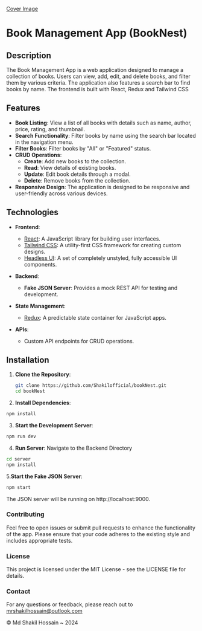 [Cover Image](/src/assets/Cover.png)

# Book Management App (BookNest)

## Description

The Book Management App is a web application designed to manage a collection of books. Users can view, add, edit, and delete books, and filter them by various criteria. The application also features a search bar to find books by name. The frontend is built with React, Redux and Tailwind CSS

## Features

- **Book Listing**: View a list of all books with details such as name, author, price, rating, and thumbnail.
- **Search Functionality**: Filter books by name using the search bar located in the navigation menu.
- **Filter Books**: Filter books by "All" or "Featured" status.
- **CRUD Operations**:
  - **Create**: Add new books to the collection.
  - **Read**: View details of existing books.
  - **Update**: Edit book details through a modal.
  - **Delete**: Remove books from the collection.
- **Responsive Design**: The application is designed to be responsive and user-friendly across various devices.

## Technologies

- **Frontend**:
  - [React](https://reactjs.org/): A JavaScript library for building user interfaces.
  - [Tailwind CSS](https://tailwindcss.com/): A utility-first CSS framework for creating custom designs.
  - [Headless UI](https://headlessui.dev/): A set of completely unstyled, fully accessible UI components.
- **Backend**:

  - **Fake JSON Server**: Provides a mock REST API for testing and development.

- **State Management**:
  - [Redux](https://redux.js.org/): A predictable state container for JavaScript apps.
- **APIs**:
  - Custom API endpoints for CRUD operations.

## Installation

1. **Clone the Repository**:
   ```bash
   git clone https://github.com/Shakilofficial/bookNest.git
   cd bookNest
   ```
2. **Install Dependencies**:

```bash
npm install
```

3. **Start the Development Server**:

```bash
npm run dev
```

4. **Run Server**:
   Navigate to the Backend Directory

```bash
cd server
npm install
```

5.**Start the Fake JSON Server**:

```bash
npm start
```

The JSON server will be running on http://localhost:9000.

### Contributing

Feel free to open issues or submit pull requests to enhance the functionality of the app. Please ensure that your code adheres to the existing style and includes appropriate tests.

### License

This project is licensed under the MIT License - see the LICENSE file for details.

### Contact

For any questions or feedback, please reach out to mrshakilhossain@outlook.com

©️ Md Shakil Hossain ~ 2024
